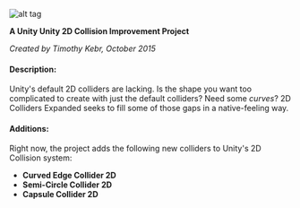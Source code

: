 ![alt tag](http://i.imgur.com/l1iqIHh.png)

**A Unity Unity 2D Collision Improvement Project**

*Created by Timothy Kebr, October 2015*

#### Description:
Unity's default 2D colliders are lacking. Is the shape you want too complicated to create with just the default colliders? Need some *curves*? 2D Colliders Expanded seeks to fill some of those gaps in a native-feeling way.


#### Additions:
Right now, the project adds the following new colliders to Unity's 2D Collision system:
  - **Curved Edge Collider 2D**
  - **Semi-Circle Collider 2D**
  - **Capsule Collider 2D**
